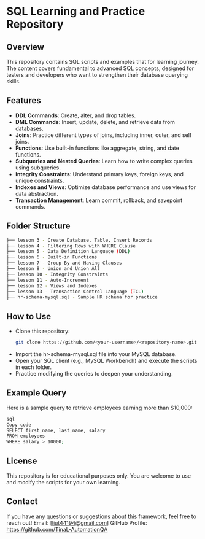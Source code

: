 # SQL Learning and Practice Repository

## Overview
This repository contains SQL scripts and examples that for learning journey. The content covers fundamental to advanced SQL concepts, designed for testers and developers who want to strengthen their database querying skills.

## Features
- **DDL Commands**: Create, alter, and drop tables.
- **DML Commands**: Insert, update, delete, and retrieve data from databases.
- **Joins**: Practice different types of joins, including inner, outer, and self joins.
- **Functions**: Use built-in functions like aggregate, string, and date functions.
- **Subqueries and Nested Queries**: Learn how to write complex queries using subqueries.
- **Integrity Constraints**: Understand primary keys, foreign keys, and unique constraints.
- **Indexes and Views**: Optimize database performance and use views for data abstraction.
- **Transaction Management**: Learn commit, rollback, and savepoint commands.

## Folder Structure
```bash
├── lesson 3 - Create Database, Table, Insert Records
├── lesson 4 - Filtering Rows with WHERE Clause
├── lesson 5 - Data Definition Language (DDL)
├── lesson 6 - Built-in Functions
├── lesson 7 - Group By and Having Clauses
├── lesson 8 - Union and Union All
├── lesson 10 - Integrity Constraints
├── lesson 11 - Auto-Increment
├── lesson 12 - Views and Indexes
├── lesson 13 - Transaction Control Language (TCL)
├── hr-schema-mysql.sql - Sample HR schema for practice
```

## How to Use
- Clone this repository:
   ```bash
   git clone https://github.com/<your-username>/<repository-name>.git
- Import the hr-schema-mysql.sql file into your MySQL database.
- Open your SQL client (e.g., MySQL Workbench) and execute the scripts in each folder.
- Practice modifying the queries to deepen your understanding.
  
## Example Query
Here is a sample query to retrieve employees earning more than $10,000:
```bash
sql
Copy code
SELECT first_name, last_name, salary
FROM employees
WHERE salary > 10000;
```
## License
This repository is for educational purposes only. You are welcome to use and modify the scripts for your own learning.

## Contact

If you have any questions or suggestions about this framework, feel free to reach out!
Email: [liut44194@gmail.com]
GitHub Profile: https://github.com/TinaL-AutomationQA
